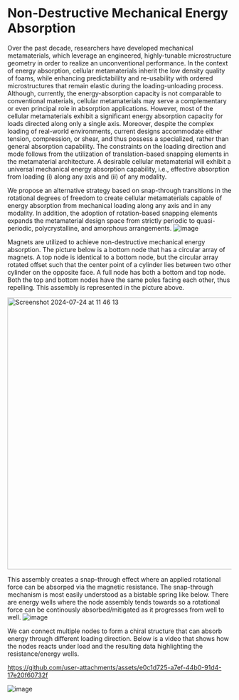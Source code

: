# Non-Destructive Mechanical Energy Absorption

Over the past decade, researchers have developed mechanical metamaterials, which leverage an engineered, highly-tunable microstructure geometry in order to realize an unconventional performance. In the context of energy absorption, cellular metamaterials inherit the low density quality of foams, while enhancing predictabililty and re-usability with ordered microstructures that remain elastic during the loading-unloading process. Although, currently, the energy-absorption capacity is not comparable to conventional materials, cellular metamaterials may serve a complementary or even principal role in absorption applications. However, most of the cellular metamaterials exhibit a significant energy absorption capacity for loads directed along only a single axis. Moreover, despite the complex loading of real-world environments, current designs accommodate either tension, compression, or shear, and thus possess a specialized, rather than general absorption capability. The constraints on the loading direction and mode follows from the utilization of translation-based snapping elements in the metamaterial architecture. A desirable cellular metamaterial will exhibit a universal mechanical energy absorption capability, i.e., effective absorption from loading (i) along any axis and (ii) of any modality.

We propose an alternative strategy based on snap-through transitions in the rotational degrees of freedom to create cellular metamaterials capable of energy absorption from mechanical loading along any axis and in any modality. In addition, the adoption of rotation-based snapping elements expands the metamaterial design space from strictly periodic to quasi-periodic, polycrystalline, and amorphous arrangements. 
![image](https://github.com/user-attachments/assets/62debbbb-af52-409f-9879-c469a876ca61)

Magnets are utilized to achieve non-destructive mechanical energy absorption. The picture below is a bottom node that has a circular array of magnets. A top node is identical to a bottom node, but the circular array rotated offset such that the center point of a cylinder lies between two other cylinder on the opposite face. A full node has both a bottom and top node. Both the top and bottom nodes have the same poles facing each other, thus repelling. This assembly is represented in the picture above.

<img width="611" alt="Screenshot 2024-07-24 at 11 46 13" src="https://github.com/user-attachments/assets/ccc76e49-e9f9-4d89-b85d-46594f3210d5">

This assembly creates a snap-through effect where an applied rotational force can be absorped via the magnetic resistance. The snap-through mechanism is most easily understood as a bistable spring like below. There are energy wells where the node assembly tends towards so a rotational force can be continously absorbed/mitigated as it progresses from well to well. 
![image](https://github.com/user-attachments/assets/d2c4b185-7717-41c2-8fc1-fc2d5d637716)

We can connect multiple nodes to form a chiral structure that can absorb energy through different loading direction. Below is a video that shows how the nodes reacts under load and the resulting data highlighting the resistance/energy wells.

https://github.com/user-attachments/assets/e0c1d725-a7ef-44b0-91d4-17e20f60732f 

![image](https://github.com/user-attachments/assets/ef758c9e-9f66-4841-b1a8-a769daa91c86)
